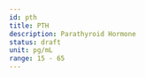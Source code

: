 ```yaml
---
id: pth
title: PTH
description: Parathyroid Hormone
status: draft
unit: pg/mL
range: 15 - 65
---
```


